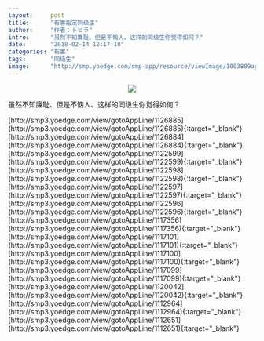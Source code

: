 ```yaml
---
layout:     post
title:      "有害指定同级生"
author:     "作者：トビラ"
intro:      "虽然不知廉耻、但是不恼人、这样的同级生你觉得如何？"
date:       "2018-02-14 12:17:18"
categories: "有害"
tags:       "同级生"
image:      "http://smp.yoedge.com/smp-app/resource/viewImage/1003889appline.png"
---
```

<div style="text-align: center">
<p><img src="http://smp.yoedge.com/smp-app/resource/viewImage/1003889appline.png"/></p>
</div>
<p class="post-meta">
<span>虽然不知廉耻、但是不恼人、这样的同级生你觉得如何？</span>
</p>
[http://smp3.yoedge.com/view/gotoAppLine/1126885](http://smp3.yoedge.com/view/gotoAppLine/1126885){:target="_blank"}
[http://smp3.yoedge.com/view/gotoAppLine/1126884](http://smp3.yoedge.com/view/gotoAppLine/1126884){:target="_blank"}
[http://smp3.yoedge.com/view/gotoAppLine/1122599](http://smp3.yoedge.com/view/gotoAppLine/1122599){:target="_blank"}
[http://smp3.yoedge.com/view/gotoAppLine/1122598](http://smp3.yoedge.com/view/gotoAppLine/1122598){:target="_blank"}
[http://smp3.yoedge.com/view/gotoAppLine/1122597](http://smp3.yoedge.com/view/gotoAppLine/1122597){:target="_blank"}
[http://smp3.yoedge.com/view/gotoAppLine/1122596](http://smp3.yoedge.com/view/gotoAppLine/1122596){:target="_blank"}
[http://smp3.yoedge.com/view/gotoAppLine/1117356](http://smp3.yoedge.com/view/gotoAppLine/1117356){:target="_blank"}
[http://smp3.yoedge.com/view/gotoAppLine/1117101](http://smp3.yoedge.com/view/gotoAppLine/1117101){:target="_blank"}
[http://smp3.yoedge.com/view/gotoAppLine/1117100](http://smp3.yoedge.com/view/gotoAppLine/1117100){:target="_blank"}
[http://smp3.yoedge.com/view/gotoAppLine/1117099](http://smp3.yoedge.com/view/gotoAppLine/1117099){:target="_blank"}
[http://smp3.yoedge.com/view/gotoAppLine/1120042](http://smp3.yoedge.com/view/gotoAppLine/1120042){:target="_blank"}
[http://smp3.yoedge.com/view/gotoAppLine/1112964](http://smp3.yoedge.com/view/gotoAppLine/1112964){:target="_blank"}
[http://smp3.yoedge.com/view/gotoAppLine/1112651](http://smp3.yoedge.com/view/gotoAppLine/1112651){:target="_blank"}


